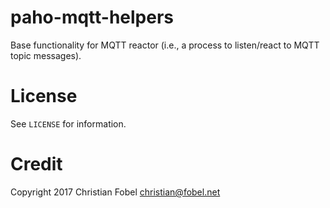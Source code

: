 # paho-mqtt-helpers

Base functionality for MQTT reactor (i.e., a process to listen/react to MQTT
topic messages).

# License #

See `LICENSE` for information.

# Credit #

Copyright 2017 Christian Fobel <christian@fobel.net>
